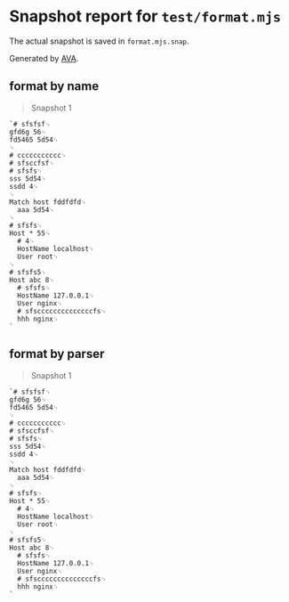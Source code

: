 # Snapshot report for `test/format.mjs`

The actual snapshot is saved in `format.mjs.snap`.

Generated by [AVA](https://avajs.dev).

## format by name

> Snapshot 1

    `# sfsfsf␊
    gfd6g 56␊
    fd5465 5d54␊
    ␊
    # ccccccccccc␊
    # sfsccfsf␊
    # sfsfs␊
    sss 5d54␊
    ssdd 4␊
    ␊
    Match host fddfdfd␊
      aaa 5d54␊
    ␊
    # sfsfs␊
    Host * 55␊
      # 4␊
      HostName localhost␊
      User root␊
    ␊
    # sfsfs5␊
    Host abc 8␊
      # sfsfs␊
      HostName 127.0.0.1␊
      User nginx␊
      # sfsccccccccccccccfs␊
      hhh nginx␊
    `

## format by parser

> Snapshot 1

    `# sfsfsf␊
    gfd6g 56␊
    fd5465 5d54␊
    ␊
    # ccccccccccc␊
    # sfsccfsf␊
    # sfsfs␊
    sss 5d54␊
    ssdd 4␊
    ␊
    Match host fddfdfd␊
      aaa 5d54␊
    ␊
    # sfsfs␊
    Host * 55␊
      # 4␊
      HostName localhost␊
      User root␊
    ␊
    # sfsfs5␊
    Host abc 8␊
      # sfsfs␊
      HostName 127.0.0.1␊
      User nginx␊
      # sfsccccccccccccccfs␊
      hhh nginx␊
    `
